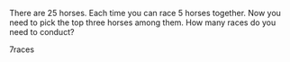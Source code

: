 There are 25 horses. Each time you can race 5 horses together. Now you need to pick the top three horses among them. How many races do you need to conduct?


7races

